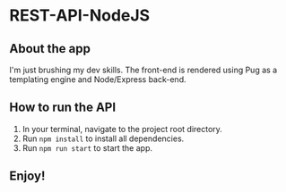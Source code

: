 # REST-API-NodeJS

## About the app
I'm just brushing my dev skills. The front-end is rendered using Pug as a templating engine and Node/Express back-end.

## How to run the API
1. In your terminal, navigate to the project root directory.
2. Run `npm install` to install all dependencies.
3. Run `npm run start` to start the app.

## Enjoy!

